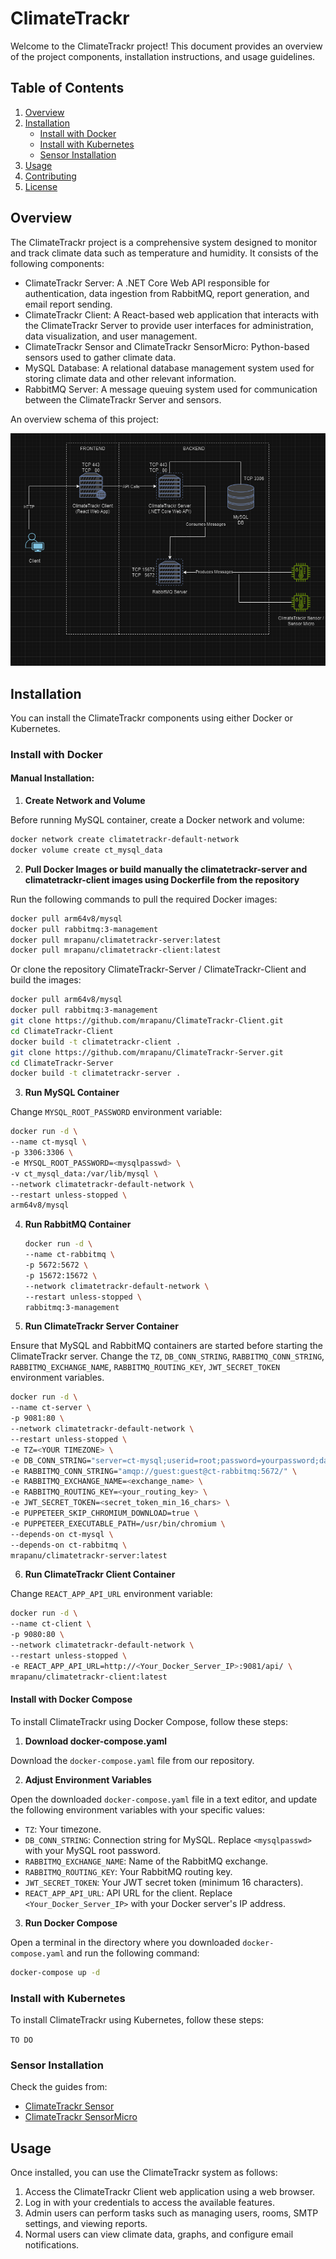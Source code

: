 # ClimateTrackr

Welcome to the ClimateTrackr project! This document provides an overview of the project components, installation instructions, and usage guidelines.

## Table of Contents

1. [Overview](#overview)
2. [Installation](#installation)
   - [Install with Docker](#install-with-docker)
   - [Install with Kubernetes](#install-with-kubernetes)
   - [Sensor Installation](#sensor-installation)
3. [Usage](#usage)
4. [Contributing](#contributing)
5. [License](#license)

## Overview

The ClimateTrackr project is a comprehensive system designed to monitor and track climate data such as temperature and humidity. It consists of the following components:

- ClimateTrackr Server: A .NET Core Web API responsible for authentication, data ingestion from RabbitMQ, report generation, and email report sending.
- ClimateTrackr Client: A React-based web application that interacts with the ClimateTrackr Server to provide user interfaces for administration, data visualization, and user management.
- ClimateTrackr Sensor and ClimateTrackr SensorMicro: Python-based sensors used to gather climate data.
- MySQL Database: A relational database management system used for storing climate data and other relevant information.
- RabbitMQ Server: A message queuing system used for communication between the ClimateTrackr Server and sensors.

An overview schema of this project:

![Project Overview](https://raw.githubusercontent.com/mrapanu/ClimateTrackr-Sensor/main/images/project_overview.png)

## Installation

You can install the ClimateTrackr components using either Docker or Kubernetes.

### Install with Docker

#### Manual Installation:

1. **Create Network and Volume**

Before running MySQL container, create a Docker network and volume:

   ```bash
   docker network create climatetrackr-default-network
   docker volume create ct_mysql_data
   ```

2. **Pull Docker Images or build manually the climatetrackr-server and climatetrackr-client images using Dockerfile from the repository**
   
Run the following commands to pull the required Docker images:

   ```bash
   docker pull arm64v8/mysql
   docker pull rabbitmq:3-management
   docker pull mrapanu/climatetrackr-server:latest
   docker pull mrapanu/climatetrackr-client:latest
   ```

   Or clone the repository ClimateTrackr-Server / ClimateTrackr-Client and build the images:

   ```bash
   docker pull arm64v8/mysql
   docker pull rabbitmq:3-management
   git clone https://github.com/mrapanu/ClimateTrackr-Client.git
   cd ClimateTrackr-Client
   docker build -t climatetrackr-client .
   git clone https://github.com/mrapanu/ClimateTrackr-Server.git
   cd ClimateTrackr-Server
   docker build -t climatetrackr-server .
   ```

3. **Run MySQL Container**

Change `MYSQL_ROOT_PASSWORD` environment variable:
   ```bash
   docker run -d \
   --name ct-mysql \
   -p 3306:3306 \
   -e MYSQL_ROOT_PASSWORD=<mysqlpasswd> \
   -v ct_mysql_data:/var/lib/mysql \
   --network climatetrackr-default-network \
   --restart unless-stopped \
   arm64v8/mysql
   ```
4. **Run RabbitMQ Container**

   ```bash
   docker run -d \
   --name ct-rabbitmq \
   -p 5672:5672 \
   -p 15672:15672 \
   --network climatetrackr-default-network \
   --restart unless-stopped \
   rabbitmq:3-management
   ```
5. **Run ClimateTrackr Server Container**

Ensure that MySQL and RabbitMQ containers are started before starting the ClimateTrackr server. Change the `TZ`, `DB_CONN_STRING`, `RABBITMQ_CONN_STRING`, `RABBITMQ_EXCHANGE_NAME`, `RABBITMQ_ROUTING_KEY`, `JWT_SECRET_TOKEN` environment variables.
   ```bash
   docker run -d \
   --name ct-server \
   -p 9081:80 \
   --network climatetrackr-default-network \
   --restart unless-stopped \
   -e TZ=<YOUR TIMEZONE> \
   -e DB_CONN_STRING="server=ct-mysql;userid=root;password=yourpassword;database=ClimateTrackr;port=3306" \
   -e RABBITMQ_CONN_STRING="amqp://guest:guest@ct-rabbitmq:5672/" \
   -e RABBITMQ_EXCHANGE_NAME=<exchange_name> \
   -e RABBITMQ_ROUTING_KEY=<your_routing_key> \
   -e JWT_SECRET_TOKEN=<secret_token_min_16_chars> \
   -e PUPPETEER_SKIP_CHROMIUM_DOWNLOAD=true \
   -e PUPPETEER_EXECUTABLE_PATH=/usr/bin/chromium \
   --depends-on ct-mysql \
   --depends-on ct-rabbitmq \
   mrapanu/climatetrackr-server:latest
   ```
6. **Run ClimateTrackr Client Container**

Change `REACT_APP_API_URL` environment variable:
   ```bash
   docker run -d \
   --name ct-client \
   -p 9080:80 \
   --network climatetrackr-default-network \
   --restart unless-stopped \
   -e REACT_APP_API_URL=http://<Your_Docker_Server_IP>:9081/api/ \
   mrapanu/climatetrackr-client:latest
   ```

#### Install with Docker Compose

To install ClimateTrackr using Docker Compose, follow these steps:

1. **Download docker-compose.yaml**

Download the `docker-compose.yaml` file from our repository.

2. **Adjust Environment Variables**

Open the downloaded `docker-compose.yaml` file in a text editor, and update the following environment variables with your specific values:
   - `TZ`: Your timezone.
   - `DB_CONN_STRING`: Connection string for MySQL. Replace `<mysqlpasswd>` with your MySQL root password.
   - `RABBITMQ_EXCHANGE_NAME`: Name of the RabbitMQ exchange.
   - `RABBITMQ_ROUTING_KEY`: Your RabbitMQ routing key.
   - `JWT_SECRET_TOKEN`: Your JWT secret token (minimum 16 characters).
   - `REACT_APP_API_URL`: API URL for the client. Replace `<Your_Docker_Server_IP>` with your Docker server's IP address.

3. **Run Docker Compose**

Open a terminal in the directory where you downloaded `docker-compose.yaml` and run the following command:
   ```bash
   docker-compose up -d
   ```


### Install with Kubernetes

To install ClimateTrackr using Kubernetes, follow these steps:

`TO DO`

### Sensor Installation

Check the guides from:

- [ClimateTrackr Sensor](https://github.com/mrapanu/ClimateTrackr-Sensor)
- [ClimateTrackr SensorMicro](https://github.com/mrapanu/ClimateTrackr-SensorMicro)

## Usage

Once installed, you can use the ClimateTrackr system as follows:

1. Access the ClimateTrackr Client web application using a web browser.
2. Log in with your credentials to access the available features.
3. Admin users can perform tasks such as managing users, rooms, SMTP settings, and viewing reports.
4. Normal users can view climate data, graphs, and configure email notifications.
